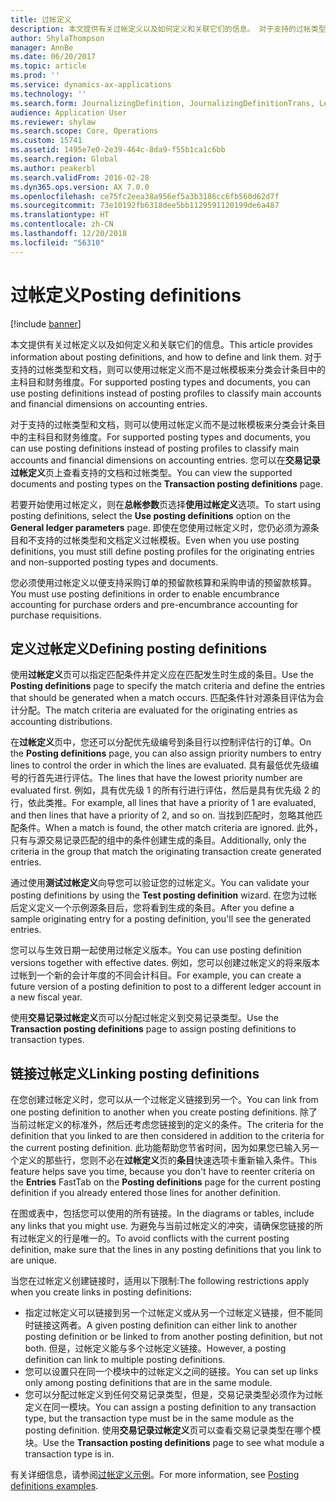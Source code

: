 ```yaml
---
title: 过帐定义
description: 本文提供有关过帐定义以及如何定义和关联它们的信息。 对于支持的过帐类型和文档，则可以使用过帐定义而不是过帐模板来分类会计条目中的主科目和财务维度。
author: ShylaThompson
manager: AnnBe
ms.date: 06/20/2017
ms.topic: article
ms.prod: ''
ms.service: dynamics-ax-applications
ms.technology: ''
ms.search.form: JournalizingDefinition, JournalizingDefinitionTrans, LedgerParameters
audience: Application User
ms.reviewer: shylaw
ms.search.scope: Core, Operations
ms.custom: 15741
ms.assetid: 1495e7e0-2e39-464c-8da9-f55b1ca1c6bb
ms.search.region: Global
ms.author: peakerbl
ms.search.validFrom: 2016-02-28
ms.dyn365.ops.version: AX 7.0.0
ms.openlocfilehash: ce75fc2eea38a956ef5a3b3186cc6fb560d62d7f
ms.sourcegitcommit: 73e10192fb6318dee5bb1129591120199de6a487
ms.translationtype: HT
ms.contentlocale: zh-CN
ms.lasthandoff: 12/20/2018
ms.locfileid: "56310"
---
```

# <a name="posting-definitions"></a><span data-ttu-id="a86f1-104">过帐定义</span><span class="sxs-lookup"><span data-stu-id="a86f1-104">Posting definitions</span></span>

[!include [banner](../includes/banner.md)]

<span data-ttu-id="a86f1-105">本文提供有关过帐定义以及如何定义和关联它们的信息。</span><span class="sxs-lookup"><span data-stu-id="a86f1-105">This article provides information about posting definitions, and how to define and link them.</span></span> <span data-ttu-id="a86f1-106">对于支持的过帐类型和文档，则可以使用过帐定义而不是过帐模板来分类会计条目中的主科目和财务维度。</span><span class="sxs-lookup"><span data-stu-id="a86f1-106">For supported posting types and documents, you can use posting definitions instead of posting profiles to classify main accounts and financial dimensions on accounting entries.</span></span>

<span data-ttu-id="a86f1-107">对于支持的过帐类型和文档，则可以使用过帐定义而不是过帐模板来分类会计条目中的主科目和财务维度。</span><span class="sxs-lookup"><span data-stu-id="a86f1-107">For supported posting types and documents, you can use posting definitions instead of posting profiles to classify main accounts and financial dimensions on accounting entries.</span></span> <span data-ttu-id="a86f1-108">您可以在**交易记录过帐定义**页上查看支持的文档和过帐类型。</span><span class="sxs-lookup"><span data-stu-id="a86f1-108">You can view the supported documents and posting types on the **Transaction posting definitions** page.</span></span> 

<span data-ttu-id="a86f1-109">若要开始使用过帐定义，则在**总帐参数**页选择**使用过帐定义**选项。</span><span class="sxs-lookup"><span data-stu-id="a86f1-109">To start using posting definitions, select the **Use posting definitions** option on the **General ledger parameters** page.</span></span> <span data-ttu-id="a86f1-110">即使在您使用过帐定义时，您仍必须为源条目和不支持的过帐类型和文档定义过帐模板。</span><span class="sxs-lookup"><span data-stu-id="a86f1-110">Even when you use posting definitions, you must still define posting profiles for the originating entries and non-supported posting types and documents.</span></span> 

<span data-ttu-id="a86f1-111">您必须使用过帐定义以便支持采购订单的预留款核算和采购申请的预留款核算。</span><span class="sxs-lookup"><span data-stu-id="a86f1-111">You must use posting definitions in order to enable encumbrance accounting for purchase orders and pre-encumbrance accounting for purchase requisitions.</span></span>

## <a name="defining-posting-definitions"></a><span data-ttu-id="a86f1-112">定义过帐定义</span><span class="sxs-lookup"><span data-stu-id="a86f1-112">Defining posting definitions</span></span>
<span data-ttu-id="a86f1-113">使用**过帐定义**页可以指定匹配条件并定义应在匹配发生时生成的条目。</span><span class="sxs-lookup"><span data-stu-id="a86f1-113">Use the **Posting definitions** page to specify the match criteria and define the entries that should be generated when a match occurs.</span></span> <span data-ttu-id="a86f1-114">匹配条件针对源条目评估为会计分配。</span><span class="sxs-lookup"><span data-stu-id="a86f1-114">The match criteria are evaluated for the originating entries as accounting distributions.</span></span> 

<span data-ttu-id="a86f1-115">在**过帐定义**页中，您还可以分配优先级编号到条目行以控制评估行的订单。</span><span class="sxs-lookup"><span data-stu-id="a86f1-115">On the **Posting definitions** page, you can also assign priority numbers to entry lines to control the order in which the lines are evaluated.</span></span> <span data-ttu-id="a86f1-116">具有最低优先级编号的行首先进行评估。</span><span class="sxs-lookup"><span data-stu-id="a86f1-116">The lines that have the lowest priority number are evaluated first.</span></span> <span data-ttu-id="a86f1-117">例如，具有优先级 1 的所有行进行评估，然后是具有优先级 2 的行，依此类推。</span><span class="sxs-lookup"><span data-stu-id="a86f1-117">For example, all lines that have a priority of 1 are evaluated, and then lines that have a priority of 2, and so on.</span></span> <span data-ttu-id="a86f1-118">当找到匹配时，忽略其他匹配条件。</span><span class="sxs-lookup"><span data-stu-id="a86f1-118">When a match is found, the other match criteria are ignored.</span></span> <span data-ttu-id="a86f1-119">此外，只有与源交易记录匹配的组中的条件创建生成的条目。</span><span class="sxs-lookup"><span data-stu-id="a86f1-119">Additionally, only the criteria in the group that match the originating transaction create generated entries.</span></span> 

<span data-ttu-id="a86f1-120">通过使用**测试过帐定义**向导您可以验证您的过帐定义。</span><span class="sxs-lookup"><span data-stu-id="a86f1-120">You can validate your posting definitions by using the **Test posting definition** wizard.</span></span> <span data-ttu-id="a86f1-121">在您为过帐后定义定义一个示例源条目后，您将看到生成的条目。</span><span class="sxs-lookup"><span data-stu-id="a86f1-121">After you define a sample originating entry for a posting definition, you'll see the generated entries.</span></span> 

<span data-ttu-id="a86f1-122">您可以与生效日期一起使用过帐定义版本。</span><span class="sxs-lookup"><span data-stu-id="a86f1-122">You can use posting definition versions together with effective dates.</span></span> <span data-ttu-id="a86f1-123">例如，您可以创建过帐定义的将来版本过帐到一个新的会计年度的不同会计科目。</span><span class="sxs-lookup"><span data-stu-id="a86f1-123">For example, you can create a future version of a posting definition to post to a different ledger account in a new fiscal year.</span></span> 

<span data-ttu-id="a86f1-124">使用**交易记录过帐定义**页可以分配过帐定义到交易记录类型。</span><span class="sxs-lookup"><span data-stu-id="a86f1-124">Use the **Transaction posting definitions** page to assign posting definitions to transaction types.</span></span>

## <a name="linking-posting-definitions"></a><span data-ttu-id="a86f1-125">链接过帐定义</span><span class="sxs-lookup"><span data-stu-id="a86f1-125">Linking posting definitions</span></span>
<span data-ttu-id="a86f1-126">在您创建过帐定义时，您可以从一个过帐定义链接到另一个。</span><span class="sxs-lookup"><span data-stu-id="a86f1-126">You can link from one posting definition to another when you create posting definitions.</span></span> <span data-ttu-id="a86f1-127">除了当前过帐定义的标准外，然后还考虑您链接到的定义的条件。</span><span class="sxs-lookup"><span data-stu-id="a86f1-127">The criteria for the definition that you linked to are then considered in addition to the criteria for the current posting definition.</span></span> <span data-ttu-id="a86f1-128">此功能帮助您节省时间，因为如果您已输入另一个定义的那些行，您则不必在**过帐定义**页的**条目**快速选项卡重新输入条件。</span><span class="sxs-lookup"><span data-stu-id="a86f1-128">This feature helps save you time, because you don't have to reenter criteria on the **Entries** FastTab on the **Posting definitions** page for the current posting definition if you already entered those lines for another definition.</span></span> 

<span data-ttu-id="a86f1-129">在图或表中，包括您可以使用的所有链接。</span><span class="sxs-lookup"><span data-stu-id="a86f1-129">In the diagrams or tables, include any links that you might use.</span></span> <span data-ttu-id="a86f1-130">为避免与当前过帐定义的冲突，请确保您链接的所有过帐定义的行是唯一的。</span><span class="sxs-lookup"><span data-stu-id="a86f1-130">To avoid conflicts with the current posting definition, make sure that the lines in any posting definitions that you link to are unique.</span></span> 

<span data-ttu-id="a86f1-131">当您在过帐定义创建链接时，适用以下限制:</span><span class="sxs-lookup"><span data-stu-id="a86f1-131">The following restrictions apply when you create links in posting definitions:</span></span>

-   <span data-ttu-id="a86f1-132">指定过帐定义可以链接到另一个过帐定义或从另一个过帐定义链接，但不能同时链接这两者。</span><span class="sxs-lookup"><span data-stu-id="a86f1-132">A given posting definition can either link to another posting definition or be linked to from another posting definition, but not both.</span></span> <span data-ttu-id="a86f1-133">但是，过帐定义能与多个过帐定义链接。</span><span class="sxs-lookup"><span data-stu-id="a86f1-133">However, a posting definition can link to multiple posting definitions.</span></span>
-   <span data-ttu-id="a86f1-134">您可以设置只在同一个模块中的过帐定义之间的链接。</span><span class="sxs-lookup"><span data-stu-id="a86f1-134">You can set up links only among posting definitions that are in the same module.</span></span>
-   <span data-ttu-id="a86f1-135">您可以分配过帐定义到任何交易记录类型，但是，交易记录类型必须作为过帐定义在同一模块。</span><span class="sxs-lookup"><span data-stu-id="a86f1-135">You can assign a posting definition to any transaction type, but the transaction type must be in the same module as the posting definition.</span></span> <span data-ttu-id="a86f1-136">使用**交易记录过帐定义**页可以查看交易记录类型在哪个模块。</span><span class="sxs-lookup"><span data-stu-id="a86f1-136">Use the **Transaction posting definitions** page to see what module a transaction type is in.</span></span>


<span data-ttu-id="a86f1-137">有关详细信息，请参阅[过帐定义示例](example-posting-definitions.md)。</span><span class="sxs-lookup"><span data-stu-id="a86f1-137">For more information, see [Posting definitions examples](example-posting-definitions.md).</span></span> 



